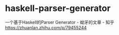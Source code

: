 # haskell-parser-generator













一个基于Haskell的Parser Generator - 蚴牙的文章 - 知乎
https://zhuanlan.zhihu.com/p/79455244








